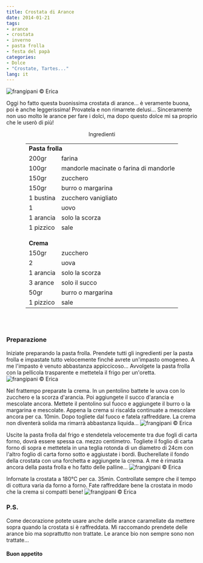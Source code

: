 ```yaml
---
title: Crostata di Arance
date: 2014-01-21
tags:
- arance
- crostata
- inverno
- pasta frolla
- festa del papà
categories:
- Dolce
- "Crostate, Tartes..."
lang: it
---
```

![](header.jpg "frangipani © Erica")

Oggi ho fatto questa buonissima crostata di arance... è veramente buona, poi è anche leggerissima! Provatela e non rimarrete delusi... Sinceramente non uso molto le arance per fare i dolci, ma dopo questo dolce mi sa proprio che le userò di più!


<div id="wrapper" style="text-align: center">
  <div id="yourdiv" style="display: inline-block;">
    <div class="ingredients">
      <div class="ingredients-title">Ingredienti</div>
      <table>
        <tbody>
          <tr>
            <td colspan="2"><b>Pasta frolla</b></td>
          </tr>
          <tr>
            <td>200gr</td>
            <td>farina</td>
          </tr>
          <tr>
            <td>100gr</td>
            <td>mandorle macinate o farina di mandorle</td>
          </tr>
          <tr>
            <td>150gr</td>
            <td>zucchero</td>
          </tr>
          <tr>
            <td>150gr</td>
            <td>burro o margarina</td>
          </tr>
          <tr>
            <td>1 bustina</td>
            <td>zucchero vanigliato</td>
          </tr>
          <tr>
            <td>1</td>
            <td>uovo</td>
          </tr>
          <tr>
            <td>1 arancia</td>
            <td>solo la scorza</td>
          </tr>
          <tr>
            <td>1 pizzico</td>
            <td>sale</td>
          </tr>
          <tr style="height: 15px;"></tr>
          <tr>          
            <td colspan="2"><b>Crema</b></td>
          </tr>
          <tr>
            <td>150gr</td>
            <td>zucchero</td>
          </tr>
          <tr>      
            <td>2</td>
            <td>uova</td>
          </tr>
          <tr>
            <td>1 arancia</td>
            <td>solo la scorza</td>
          </tr>
          <tr>
            <td>3 arance</td>
            <td>solo il succo</td>
          </tr>
          <tr>
            <td>50gr</td>
            <td>burro o margarina</td>
          </tr>
          <tr>
            <td>1 pizzico</td>
            <td>sale</td>       
          </tr>
        </tbody>
      </table>
      <br></br>
    </div>
  </div>
</div>


<h3>
  <font color="grey">
    <i class="fa-solid fa-gears"></i>
  </font> Preparazione
</h3>

Iniziate preparando la pasta frolla. Prendete tutti gli ingredienti per la pasta frolla e impastate tutto velocemente finché avrete un'impasto omogeneo. A me l'impasto è venuto abbastanza appiccicoso... Avvolgete la pasta frolla con la pellicola trasparente e mettetela il frigo per un'oretta.
![](frolla.jpg "frangipani © Erica")

Nel frattempo preparate la crema. In un pentolino battete le uova con lo zucchero e la scorza d'arancia. Poi aggiungete il succo d'arancia e mescolate ancora. Mettete il pentolino sul fuoco e aggiungete il burro o la margarina e mescolate. Appena la crema si riscalda continuate a mescolare ancora per ca. 10min. Dopo togliete dal fuoco e fatela raffreddare. La crema non diventerà solida ma rimarrà abbastanza liquida...
![](crema.jpg "frangipani © Erica")

Uscite la pasta frolla dal frigo e stendetela velocemente tra due fogli di carta forno, dovrà essere spessa ca. mezzo centimetro. Togliete il foglio di carta forno di sopra e mettetela in una teglia rotonda di un diametro di 24cm con l'altro foglio di carta forno sotto e aggiustate i bordi. Bucherellate il fondo della crostata con una forchetta e aggiungete la crema. A me è rimasta ancora della pasta frolla e ho fatto delle palline...
![](infornare.jpg "frangipani © Erica")

Infornate la crostata a 180°C per ca. 35min. Controllate sempre che il tempo di cottura varia da forno a forno. Fate raffreddare bene la crostata in modo che la crema si compatti bene!
![](risultato.jpg "frangipani © Erica")


<h3>
  <font color="#FFCC00">
    <i class="fa-regular fa-lightbulb"></i>
  </font> P.S.
</h3>


Come decorazione potete usare anche delle arance caramellate da mettere sopra quando la crostata si è raffreddata. Mi raccomando prendete delle arance bio ma soprattutto non trattate. Le arance bio non sempre sono non trattate...

<h4>Buon appetito
  <font color="red">
    <i class="fa-regular fa-face-smile"></i>
  </font>
</h4>
